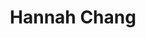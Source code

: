 ---
title: "Hannah Chang"
presenter_id: hannah_chang
permalink: /member_full_presentations/hannah_chang
layout: member_all_presentations
---